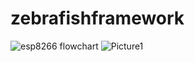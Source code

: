 # zebrafishframework
![esp8266 flowchart](http://www.plantuml.com/plantuml/proxy?cache=no&src=https://raw.github.com/mahsa-sa/pyfish/master/uml.iuml)
![Picture1](https://github.com/mahsa-sa/pyfish/edit/master/Picture1.png)
